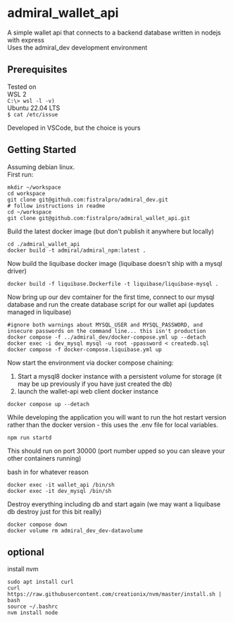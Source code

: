 # admiral_wallet_api

A simple wallet api that connects to a backend database written in nodejs with express  
Uses the admiral_dev development environment

## Prerequisites

Tested on  
WSL 2  
`C:\> wsl -l -v)`    
Ubuntu 22.04 LTS  
`$ cat /etc/issue`   

Developed in VSCode, but the choice is yours  

## Getting Started

Assuming debian linux.  
First run:
```
mkdir ~/workspace
cd workspace
git clone git@github.com:fistralpro/admiral_dev.git
# follow instructions in readme
cd ~/workspace
git clone git@github.com:fistralpro/admiral_wallet_api.git
```  

Build the latest docker image (but don't publish it anywhere but locally)  
```
cd ./admiral_wallet_api
docker build -t admiral/admiral_npm:latest .
```

Now build the liquibase docker image (liquibase doesn't ship with a mysql driver)
```
docker build -f liquibase.Dockerfile -t liquibase/liquibase-mysql .
```

Now bring up our dev comtainer for the first time, connect to our mysql database and run the create database script for our wallet api (updates managed in liquibase)  
```
#ignore both warnings about MYSQL_USER and MYSQL_PASSWORD, and insecure passwords on the command line... this isn't production
docker compose -f ../admiral_dev/docker-compose.yml up --detach
docker exec -i dev_mysql mysql -u root -ppassword < createdb.sql
docker compose -f docker-compose.liquibase.yml up
```

Now start the environment via docker compose chaining:  
1) Start a mysql8 docker instance with a persistent volume for storage  (it may be up previously if you have just created the db)
2) launch the wallet-api web client docker instance  
```
docker compose up --detach
```

While developing the application you will want to run the hot restart version rather than the docker version - this uses the .env file for local variables.       
```
npm run startd 
```
This should run on port 30000 (port number upped so you can sleave your other containers running)

bash in for whatever reason
```
docker exec -it wallet_api /bin/sh
docker exec -it dev_mysql /bin/sh
```

Destroy everything including db and start again (we may want a liquibase db destroy just for this bit really)  
``` 
docker compose down
docker volume rm admiral_dev_dev-datavolume
```

## optional
install nvm
```
sudo apt install curl 
curl https://raw.githubusercontent.com/creationix/nvm/master/install.sh | bash 
source ~/.bashrc   
nvm install node 
```